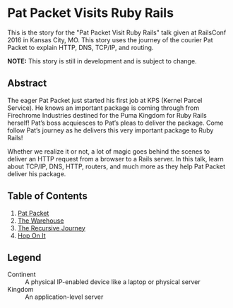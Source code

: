 # Pat Packet Visits Ruby Rails

This is the story for the "Pat Packet Visit Ruby Rails" talk given at RailsConf
2016 in Kansas City, MO. This story uses the journey of the courier Pat Packet
to explain HTTP, DNS, TCP/IP, and routing.

**NOTE:** This story is still in development and is subject to change.

## Abstract

The eager Pat Packet just started his first job at KPS (Kernel Parcel Service).
He knows an important package is coming through from Firechrome Industries
destined for the Puma Kingdom for Ruby Rails herself! Pat’s boss acquiesces to
Pat’s pleas to deliver the package. Come follow Pat’s journey as he delivers
this very important package to Ruby Rails!

Whether we realize it or not, a lot of magic goes behind the scenes to deliver
an HTTP request from a browser to a Rails server. In this talk, learn about
TCP/IP, DNS, HTTP, routers, and much more as they help Pat Packet deliver his
package.

## Table of Contents

1. [Pat Packet](pat-packet.md)
2. [The Warehouse](the-warehouse.md)
3. [The Recursive Journey](the-recursive-journey.md)
4. [Hop On It](hop-on-it.md)

## Legend

<dl>
  <dt>Continent</dt>
  <dd>A physical IP-enabled device like a laptop or physical server</dd>

  <dt>Kingdom</dt>
  <dd>An application-level server</dd>
</dl>
